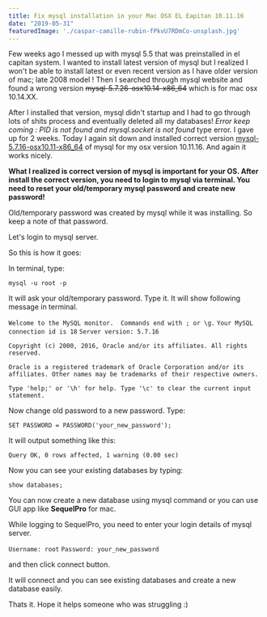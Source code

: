 ```yaml
---
title: Fix mysql installation in your Mac OSX EL Eapitan 10.11.16
date: "2019-05-31"
featuredImage: './caspar-camille-rubin-fPkvU7RDmCo-unsplash.jpg'
---
```


Few weeks ago I messed up with mysql 5.5 that was preinstalled in el capitan system. I wanted to install latest version of mysql but I realized I won't be able to install latest or even recent version as I have older version of mac; late 2008 model ! Then I searched through mysql website and found a wrong version ~~mysql-5.7.26-osx10.14-x86_64~~ which is for mac osx 10.14.XX. 

<!-- end -->

After I installed that version, mysql didn't startup and I had to go through lots of shits process and eventually deleted all my databases! *Error keep coming : PID is not found and mysql.socket is not found* type error. I gave up for 2 weeks. Today I again sit down and installed correct version [mysql-5.7.16-osx10.11-x86_64](https://downloads.mysql.com/archives/community/) of mysql for my osx version 10.11.16. And again it works nicely.

**What I realized is correct version of mysql is important for your OS. After install the correct version, you need to login to mysql via terminal. You need to reset your old/temporary mysql password and create new password!** 

Old/temporary password was created by mysql while it was installing. So keep a note of that password. 

Let's login to mysql server.

So this is how it goes: 

In terminal, type:

`mysql -u root -p`

It will ask your old/temporary password. Type it. It will show following message in terminal.

`Welcome to the MySQL monitor.  Commands end with ; or \g.`
`Your MySQL connection id is 18`
`Server version: 5.7.16`

`Copyright (c) 2000, 2016, Oracle and/or its affiliates. All rights reserved.`

`Oracle is a registered trademark of Oracle Corporation and/or its
affiliates. Other names may be trademarks of their respective
owners.`

`Type 'help;' or '\h' for help. Type '\c' to clear the current input statement.`

Now change old password to a new password. Type:

`SET PASSWORD = PASSWORD('your_new_password');`

It will output something like this:

`Query OK, 0 rows affected, 1 warning (0.00 sec)`

Now you can see your existing databases by typing:

`show databases;`

You can now create a new database using mysql command or you can use GUI app like **SequelPro** for mac.

While logging to SequelPro, you need to enter your login details of mysql server.

`Username: root`
`Password: your_new_password`

and then click connect button.

It will connect and you can see existing databases and create a new database easily.

Thats it. Hope it helps someone who was struggling :)
